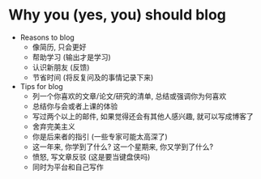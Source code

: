# ﻿Why you (yes, you) should blog

- Reasons to blog
  - 像简历, 只会更好
  - 帮助学习 (输出才是学习)
  - 认识新朋友 (反馈)
  - 节省时间 (将反复问及的事情记录下来)
- Tips for blog
  - 列一个你喜欢的文章/论文/研究的清单, 总结或强调你为何喜欢
  - 总结你与会或者上课的体验
  - 写过两个以上的邮件, 如果觉得还会有其他人感兴趣, 就可以写成博客了
  - 舍弃完美主义
  - 你是后来者的指引 (一些专家可能太高深了)
  - 这一年来, 你学到了什么? 这一个星期来, 你又学到了什么?
  - 愤怒, 写文章反驳 (这是要当键盘侠吗)
  - 同时为平台和自己写作
